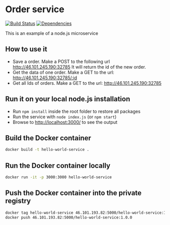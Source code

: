 # Order service

[![Build Status](https://travis-ci.org/c24-microws-jan/c24-order-service.svg)](https://travis-ci.org/c24-microws-jan/c24-order-service)
[![Dependencies](https://david-dm.org/c24-microws-jan/c24-order-service.svg)](https://david-dm.org/badges/shields)

This is an example of a node.js microservice

## How to use it

* Save a order. Make a POST to the following url
http://46.101.245.190:32785
It will return the id of the new order.
* Get the data of one order. Make a GET to the url:
http://46.101.245.190:32785/:id
* Get all Ids of orders. Make a GET to the url:
http://46.101.245.190:32785

## Run it on your local node.js installation

* Run `npm install` inside the root folder to restore all packages
* Run the service with `node index.js` (or `npm start`)
* Browse to [http://localhost:3000/](http://localhost:3000/) to see the output

## Build the Docker container

~~~ sh
docker build -t hello-world-service .
~~~

## Run the Docker container locally

~~~ sh
docker run -it -p 3000:3000 hello-world-service
~~~

## Push the Docker container into the private registry

~~~ sh
docker tag hello-world-service 46.101.193.82:5000/hello-world-service:1.0.0
docker push 46.101.193.82:5000/hello-world-service:1.0.0
~~~
